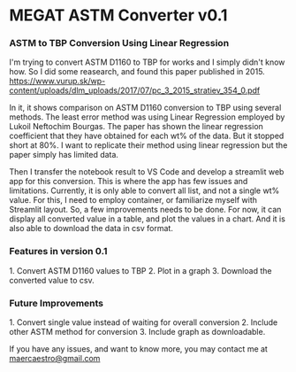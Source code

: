 # MEGAT ASTM Converter v0.1

<h3>ASTM to TBP Conversion Using Linear Regression</h3>

I'm trying to convert ASTM D1160 to TBP for works and I simply didn't know how. So I did some reasearch, and found this paper published in 2015. https://www.vurup.sk/wp-content/uploads/dlm_uploads/2017/07/pc_3_2015_stratiev_354_0.pdf

In it, it shows comparison on ASTM D1160 conversion to TBP using several methods. The least error method was using Linear Regression employed by Lukoil Neftochim Bourgas. The paper has shown the linear regression coefficient that they have obtained for each wt% of the data. But it stopped short at 80%. I want to replicate their method using linear regression but the paper simply has limited data. 

Then I transfer the notebook result to VS Code and develop a streamlit web app for this conversion. This is where the app has few issues and limitations. Currently, it is only able to convert all list, and not a single wt% value. For this, I need to employ container, or familiarize myself with Streamlit layout. So, a few improvements needs to be done. For now, it can display all converted value in a table, and plot the values in a chart. And it is also able to download the data in csv format. 

<h3>Features in version 0.1</h3>
1. Convert ASTM D1160 values to TBP
2. Plot in a graph
3. Download the converted value to csv.

<h3>Future Improvements</h3>
1. Convert single value instead of waiting for overall conversion
2. Include other ASTM method for conversion
3. Include graph as downloadable.

If you have any issues, and want to know more, you may contact me at
maercaestro@gmail.com


